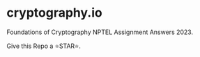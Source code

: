 # cryptography.io
Foundations of Cryptography NPTEL Assignment Answers 2023.

Give this Repo a ⭐STAR⭐.
